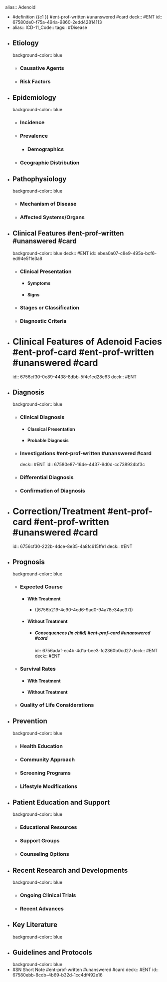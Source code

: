 alias:: Adenoid

- #definition {{c1 }} #ent-prof-written #unanswered #card
  deck:: #ENT
  id:: 67580de0-f75a-494a-9860-2edd42814113
- alias::
  ICD-11_Code::
  tags:: #Disease
- ## Etiology
  background-color:: blue
  - ### Causative Agents
  - ### Risk Factors
- ## Epidemiology
  background-color:: blue
  - ### Incidence
  - ### Prevalence
    - ### Demographics
  - ### Geographic Distribution
- ## Pathophysiology
  background-color:: blue
  - ### Mechanism of Disease
  - ### Affected Systems/Organs
- ## Clinical Features #ent-prof-written #unanswered #card
  background-color:: blue
  deck:: #ENT
  id:: ebea0a07-c8e9-495a-bcf6-ed94e5f1e3a8
  - ### Clinical Presentation
    - #### Symptoms
    - #### Signs
  - ### Stages or Classification
  - ### Diagnostic Criteria
- # Clinical Features of Adenoid Facies #ent-prof-card #ent-prof-written #unanswered #card
  id:: 6756cf30-0e89-4438-8dbb-5f4e1ed28c63
  deck:: #ENT
- ## Diagnosis
  background-color:: blue
  - ### Clinical Diagnosis
    - #### Classical Presentation
    - #### Probable Diagnosis
  - ### Investigations #ent-prof-written #unanswered #card
    deck:: #ENT
    id:: 67580e87-164e-4437-9d0d-cc738924bf3c
  - ### Differential Diagnosis
  - ### Confirmation of Diagnosis
- # Correction/Treatment #ent-prof-card #ent-prof-written #unanswered #card
  id:: 6756cf30-222b-4dce-8e35-4a8fc615ffe1
  deck:: #ENT
- ## Prognosis
  background-color:: blue
  - ### Expected Course
    - #### With Treatment
      - ((6756b219-4c90-4cd6-9ad0-94a78e34ae37))
    - #### Without Treatment
      - ##### Consequences (in child) #ent-prof-card #unanswered #card
        id:: 6756adaf-ec4b-4d1a-bee3-fc2360b0cd27
        deck:: #ENT
        deck:: #ENT
  - ### Survival Rates
    - #### With Treatment
    - #### Without Treatment
  - ### Quality of Life Considerations
- ## Prevention
  background-color:: blue
  - ### Health Education
  - ### Community Approach
  - ### Screening Programs
  - ### Lifestyle Modifications
- ## Patient Education and Support
  background-color:: blue
  - ### Educational Resources
  - ### Support Groups
  - ### Counseling Options
- ## Recent Research and Developments
  background-color:: blue
  - ### Ongoing Clinical Trials
  - ### Recent Advances
- ## Key Literature
  background-color:: blue
- ## Guidelines and Protocols
  background-color:: blue
- #SN Short Note #ent-prof-written #unanswered #card
  deck:: #ENT
  id:: 67580ebb-8cdb-4b69-b32d-1cc4df492e16
